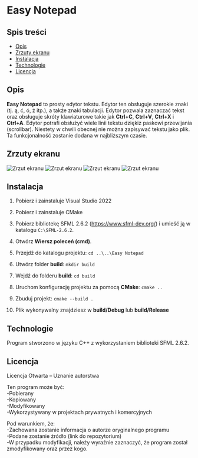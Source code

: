 # Easy Notepad

## Spis treści
- [Opis](#opis)
- [Zrzuty ekranu](#zrzuty-ekranu)
- [Instalacja](#instalacja)
- [Technologie](#technologie)
- [Licencja](#licencja)

## Opis
**Easy Notepad** to prosty edytor tekstu. Edytor ten obsługuje szerokie znaki (tj. ą, ć, ó, ź itp.), a także znaki tabulacji. Edytor pozwala zaznaczać tekst oraz obsługuje skróty klawiaturowe takie jak **Ctrl+C**, **Ctrl+V**, **Ctrl+X** i **Ctrl+A**. Edytor potrafi obsłużyć wiele linii tekstu dziękiz paskowi przewijania (scrollbar). Niestety w chwili obecnej nie można zapisywać tekstu jako plik. Ta funkcjonalność zostanie dodana w najbliższym czasie. 

## Zrzuty ekranu
![Zrzut ekranu](screenshots/01.png)
![Zrzut ekranu](screenshots/02.png)
![Zrzut ekranu](screenshots/03.png)
![Zrzut ekranu](screenshots/04.png)

## Instalacja
1. Pobierz i zainstaluje Visual Studio 2022
2. Pobierz i zainstaluje CMake
3. Pobierz bibliotekę SFML 2.6.2 (https://www.sfml-dev.org/) i umieść ją w katalogu `C:\SFML-2.6.2`.
4. Otwórz **Wiersz poleceń (cmd)**.
5. Przejdź do katalogu projektu:
`
cd ..\..\Easy Notepad
`
6. Utwórz folder **build**:
`
mkdir build
`
7. Wejdź do folderu **build**:
`
cd build
`
8. Uruchom konfigurację projektu za pomocą **CMake**:
`
cmake ..
`
9. Zbuduj projekt:
`
cmake --build .
`

10. Plik wykonywalny znajdziesz w **build/Debug** lub **build/Release**

## Technologie
Program stworzono w języku C++ z wykorzystaniem biblioteki SFML 2.6.2.  
  
## Licencja
Licencja Otwarta – Uznanie autorstwa  
  
Ten program może być:  
-Pobierany  
-Kopiowany  
-Modyfikowany  
-Wykorzystywany w projektach prywatnych i komercyjnych  
  
Pod warunkiem, że:  
-Zachowana zostanie informacja o autorze oryginalnego programu  
-Podane zostanie źródło (link do repozytorium)  
-W przypadku modyfikacji, należy wyraźnie zaznaczyć, że program został zmodyfikowany oraz przez kogo.  